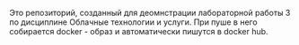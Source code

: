 Это репозиторий, созданный для деомнстрации лабораторной работы 3 по дисциплине Облачные технологии и услуги.
При пуше в него собирается docker - образ и автоматически пишутся в docker hub.